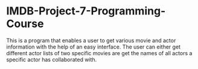 # IMDB-Project-7-Programming-Course
This is a program that enables a user to get various movie and actor information with the help of an easy interface. The user can either get different actor lists of two specific movies are get the names of all actors a specific actor has collaborated with. 
